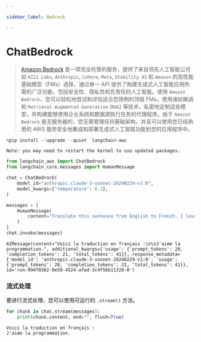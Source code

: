 ```yaml
---

sidebar_label: Bedrock

---
```


# ChatBedrock

>[Amazon Bedrock](https://aws.amazon.com/bedrock/) 是一项完全托管的服务，提供了来自领先人工智能公司如 `AI21 Labs`, `Anthropic`, `Cohere`, `Meta`, `Stability AI` 和 `Amazon` 的高性能基础模型（FMs）选择，通过单一 API 提供了构建生成式人工智能应用所需的广泛功能，包括安全性、隐私性和负责任的人工智能。使用 `Amazon Bedrock`，您可以轻松地尝试和评估适合您用例的顶级 FMs，使用诸如微调和 `Retrieval Augmented Generation` (`RAG`) 等技术，私密地定制这些模型，并构建能够使用企业系统和数据源执行任务的代理程序。由于 `Amazon Bedrock` 是无服务器的，您无需管理任何基础架构，并且可以使用您已经熟悉的 AWS 服务安全地集成和部署生成式人工智能功能到您的应用程序中。

```python
%pip install --upgrade --quiet  langchain-aws
```

```output
Note: you may need to restart the kernel to use updated packages.
```

```python
from langchain_aws import ChatBedrock
from langchain_core.messages import HumanMessage
```

```python
chat = ChatBedrock(
    model_id="anthropic.claude-3-sonnet-20240229-v1:0",
    model_kwargs={"temperature": 0.1},
)
```

```python
messages = [
    HumanMessage(
        content="Translate this sentence from English to French. I love programming."
    )
]
chat.invoke(messages)
```

```output
AIMessage(content="Voici la traduction en français :\n\nJ'aime la programmation.", additional_kwargs={'usage': {'prompt_tokens': 20, 'completion_tokens': 21, 'total_tokens': 41}}, response_metadata={'model_id': 'anthropic.claude-3-sonnet-20240229-v1:0', 'usage': {'prompt_tokens': 20, 'completion_tokens': 21, 'total_tokens': 41}}, id='run-994f0362-0e50-4524-afad-3c4f5bb11328-0')
```

### 流式处理

要进行流式处理，您可以使用可运行的 `.stream()` 方法。

```python
for chunk in chat.stream(messages):
    print(chunk.content, end="", flush=True)
```

```output
Voici la traduction en français :
J'aime la programmation.
```
